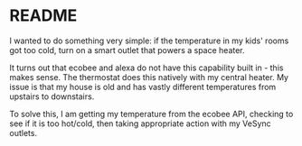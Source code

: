 # README

I wanted to do something very simple: if the temperature in my kids' rooms got 
too cold, turn on a smart outlet that powers a space heater. 

It turns out that ecobee and alexa do not have this capability built in - this 
makes sense. The thermostat does this natively with my central heater. My issue 
is that my house is old and has vastly different temperatures from upstairs to 
downstairs. 

To solve this, I am getting my temperature from the ecobee API, checking to see 
if it is too hot/cold, then taking appropriate action with my VeSync outlets.